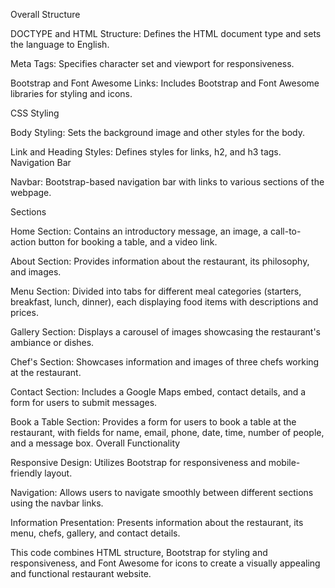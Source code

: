 Overall Structure

DOCTYPE and HTML Structure: Defines the HTML document type and sets the language to English.

Meta Tags:  Specifies character set and viewport for responsiveness.

Bootstrap and Font Awesome Links: Includes Bootstrap and Font Awesome libraries for styling and icons.


CSS Styling

Body Styling: Sets the background image and other styles for the body.

Link and Heading Styles: Defines styles for links, h2, and h3 tags.
Navigation Bar

Navbar: Bootstrap-based navigation bar with links to various sections of the webpage.


Sections

Home Section: Contains an introductory message, an image, a call-to-action button for booking a table, and a video link.

About Section: Provides information about the restaurant, its philosophy, and images.

Menu Section: Divided into tabs for different meal categories (starters, breakfast, lunch, dinner), each displaying food items with descriptions and prices.

Gallery Section: Displays a carousel of images showcasing the restaurant's ambiance or dishes.

Chef's Section: Showcases information and images of three chefs working at the restaurant.

Contact Section: Includes a Google Maps embed, contact details, and a form for users to submit messages.

Book a Table Section: Provides a form for users to book a table at the restaurant, with fields for name, email, phone, date, time, number of people, and a message box.
Overall Functionality

Responsive Design: Utilizes Bootstrap for responsiveness and mobile-friendly layout.

Navigation: Allows users to navigate smoothly between different sections using the navbar links.

Information Presentation: Presents information about the restaurant, its menu, chefs, gallery, and contact details.

This code combines HTML structure, Bootstrap for styling and responsiveness, and Font Awesome for icons to create a visually appealing and functional restaurant website.




